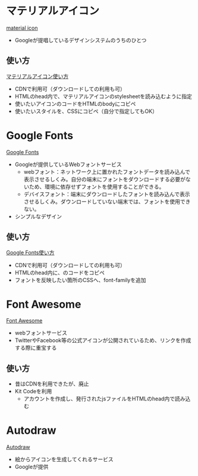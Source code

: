 # マテリアルアイコン
[material icon](https://materialdesignicons.com/)
- Googleが提唱しているデザインシステムのうちのひとつ

## 使い方
[マテリアルアイコン使い方](https://webdesign-trends.net/entry/14598#i)
- CDNで利用可（ダウンロードしての利用も可）
- HTMLのhead内で、マテリアルアイコンのstylesheetを読み込むように指定
- 使いたいアイコンのコードをHTMLのbodyにコピペ
- 使いたいスタイルを、CSSにコピペ（自分で指定してもOK）


# Google Fonts
[Google Fonts](https://fonts.google.com/)
- Googleが提供しているWebフォントサービス
  - webフォント：ネットワーク上に置かれたフォントデータを読み込んで表示させるしくみ。自分の端末にフォントをダウンロードする必要がないため、環境に依存せずフォントを使用することができる。
  - デバイスフォント：端末にダウンロードしたフォントを読み込んで表示させるしくみ。ダウンロードしていない端末では、フォントを使用できない。
- シンプルなデザイン

## 使い方
[Google Fonts使い方](https://pengi-n.co.jp/blog/googlefont/)
- CDNで利用可（ダウンロードしての利用も可）
- HTMLのhead内に、<link>のコードをコピペ
- フォントを反映したい箇所のCSSへ、font-familyを追加


# Font Awesome
[Font Awesome](https://fontawesome.com/)
- webフォントサービス
- TwitterやFacebook等の公式アイコンが公開されているため、リンクを作成する際に重宝する

## 使い方
- 昔はCDNを利用できたが、廃止
- Kit Codeを利用
  - アカウントを作成し、発行されたjsファイルをHTMLのhead内で読み込む


# Autodraw
[Autodraw](https://www.autodraw.com/)
- 絵からアイコンを生成してくれるサービス
- Googleが提供

